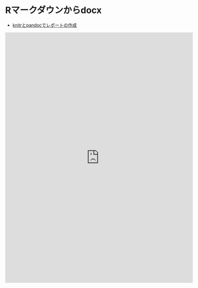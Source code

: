 # Rマークダウンからdocx

- [knitrとpandocでレポートの作成](index.html)

<iframe src='https://onedrive.live.com/embed?cid=1E9383F19751B9E7&resid=1E9383F19751B9E7%21790&authkey=&em=2&wdStartOn=1' width='600px' height='800px' frameborder='0'>これは、<a target='_blank' href='http://office.com/webapps'>Office Online</a> の機能を利用した、<a target='_blank' href='http://office.com'>Microsoft Office</a> の埋め込み型の文書です。</iframe>
